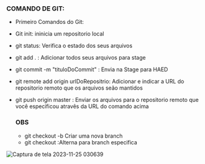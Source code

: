 ### COMANDO DE GIT:
- Primeiro Comandos do Git:
- Git init: ininicia um repositorio local
- git status: Verifica o estado dos seus arquivos
- git add . : Adicionar todos seus  arquivos para stage
- git commit -m "tituloDoCommit" : Envia na Stage para HAED
- git remote add origin urlDoRepositrio: Adicionar e indicar a URL do repositorio remoto que os arquivos seão mantidos
- git push origin master : Enviar os arquivos para o repositorio remoto  que você especificou atravês da URL do comando acima

  ### OBS
  - git checkout -b  <nomeDaBranch> Criar uma nova branch
  - git checkout <nomeDaBranch>:Alterna para branch especifica

    
  
  
![Captura de tela 2023-11-25 030639](https://github.com/andersontecnicoprogramador/teste/assets/68762932/db4fa833-5eb0-45ea-aa12-ce93bcea1885)
